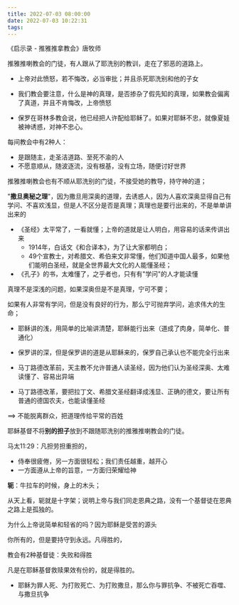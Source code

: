 ```yaml
---
title: 2022-07-03 08:00:00
date: 2022-07-03 10:22:31
tags:
---
```


《启示录 - 推雅推拿教会》唐牧师



推雅推喇教会的门徒，有人跟从了耶洗别的教训，走在了邪恶的道路上。

- 上帝对此愤怒，若不悔改，必当审批；并且杀死耶洗别和他的子女

- 我们教会要注意，什么是神的真理，是否掺杂了假先知的真理，如果教会偏离了真道，并且不肯悔改，上帝愤怒

- 保罗在哥林多教会说，他已经把人许配给耶稣了。如果对耶稣不忠，就像夏娃被神诱惑，对神不忠心。



每间教会中有2种人：

- 是跟随主，走圣洁道路、至死不渝的人
- 不愿意顺从，随波逐流，没有根基，没有立场，随便讨好世界

推雅推喇教会也有不顺从耶洗别的门徒，不接受她的教导，持守神的道；

"**撒旦奥秘之理**"，因为撒旦用深奥的道理，去诱惑人，因为人喜欢深奥显得自己有学问、不喜欢浅显，但是人不区分是否是真理；真理也是要行出来的，不是单单讲出来的

- 《圣经》太平常了，一看就懂；上帝的道就是让人明白，用容易的话来传讲出来
  - 1914年，白话文《和合译本》，为了让大家都明白；
  - 49个宣教士，对希腊文、希伯来文非常懂，他们知道中国人最多，如果他们能明白圣经，就是全世界最大文化的人能懂圣经；
- 《孔子》的书，太难懂了，之乎者也，只有有"学问"的人才能读懂



真理不是深浅的问题，如果深奥但是不是真理，宁可不要；

如果有人非常有学问，但是没有良好的行为，那么宁可抛弃学问，追求伟大的生命；

- 耶稣讲的浅，用简单的比喻讲清楚，耶稣能行出来（道成了肉身，简单化、普通化）
- 保罗讲的深，但是保罗讲的道是从耶稣来的，保罗自己承认也不能完全行出来



- 马丁路德改革前，天主教不允许普通人读圣经，因为他们认为圣经深奥、太难读懂了、容易出异端
- 马丁路德改革，要把拉丁文、希腊文圣经翻译成浅显、正确的德文，要让所有普通的德国农夫，也能读懂圣经

==> 不能脱离群众，把道理传给平常的百姓





耶稣基督不将**别的担子**放到不跟随耶洗别的推雅推喇教会的门徒。

马太11:29：凡担劳担重担的，

- 侍奉很疲倦，另一方面很轻松；我们责任越重，越开心
- 一方面遵从上帝的旨意，一方面归荣耀给神

**轭**：牛拉车的时候，身上的木头；

从天上看，轭就是十字架；说明上帝与我们同走恩典之路，没有一个基督徒在恩典之路上是孤独的。

为什么上帝说简单和轻省的吗？因为耶稣是受苦的源头





你所有的，但是要持守到永远。凡得胜的，

教会有2种基督徒：失败和得胜

凡是在耶稣基督救赎果效有份的，就是得胜的。

- 耶稣为罪人死、为打败死亡、为打败撒旦，那么你与罪抗争、不被死亡吞噬、与撒旦抗争







